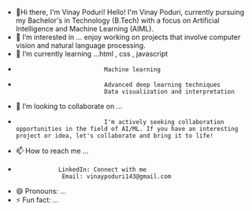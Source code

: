 - 👋Hi there, I'm Vinay Poduri! Hello! I'm Vinay Poduri, currently pursuing my Bachelor's in Technology (B.Tech) with a focus on Artificial Intelligence and Machine Learning (AIML).
- 👀 I’m interested in ... enjoy working on projects that involve computer vision and natural language processing.
- 🌱 I’m currently learning ...html , css , javascript
-                              Machine learning 
-                              Advanced deep learning techniques
                               Data visualization and interpretation
- 💞️ I’m looking to collaborate on ...
-                              I'm actively seeking collaboration opportunities in the field of AI/ML. If you have an interesting project or idea, let's collaborate and bring it to life!
- 📫 How to reach me ...
-                 LinkedIn: Connect with me
                   Email: vinaypoduri143@gmail.com
- 😄 Pronouns: ...
- ⚡ Fun fact: ...

<!---
vinaypoduri888/vinaypoduri888 is a ✨ special ✨ repository because its `README.md` (this file) appears on your GitHub profile.
You can click the Preview link to take a look at your changes.
--->
